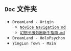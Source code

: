 ## `Doc` 文件夹
- `DreamLand - Origin`
   - [`Novice Navigation.md`](https://github.com/YingLunTown-DreamLand-Development-Group/DreamLand-YingLunTown/blob/main/Doc/DreamLand%20-%20Origin/Novice%20Navigation.md)
   - [`幻想乡服务器新手指南.md`](https://github.com/YingLunTown-DreamLand-Development-Group/DreamLand-YingLunTown/blob/main/Doc/DreamLand%20-%20Origin/%E5%B9%BB%E6%83%B3%E4%B9%A1%E6%9C%8D%E5%8A%A1%E5%99%A8%E6%96%B0%E6%89%8B%E6%8C%87%E5%8D%97.md)
- `DreamLand - HoloPsychon`
- `YingLun Town - Main`